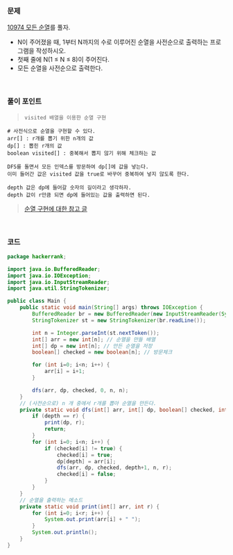 ### 문제
[10974 모든 순열](https://www.acmicpc.net/problem/10974)를 풀자. <br>
+ N이 주어졌을 때, 1부터 N까지의 수로 이루어진 순열을 사전순으로 출력하는 프로그램을 작성하시오.
+ 첫째 줄에 N(1 ≤ N ≤ 8)이 주어진다.
+ 모든 순열을 사전순으로 출력한다.

<br>

### 풀이 포인트
> `visited 배열을 이용한 순열 구현`
```
# 사전식으로 순열을 구현할 수 있다.
arr[] : r개를 뽑기 위한 n개의 값
dp[] : 뽑힌 r개의 값
boolean visited[] : 중복해서 뽑지 않기 위해 체크하는 값

DFS를 돌면서 모든 인덱스를 방문하여 dp[]에 값을 넣는다.
이미 들어간 값은 visited 값을 true로 바꾸어 중복하여 넣지 않도록 한다.

depth 값은 dp에 들어갈 숫자의 길이라고 생각하자.
depth 값이 r만큼 되면 dp에 들어있는 값을 출력하면 된다.
```
> [순열 구현에 대한 참고 글](https://bcp0109.tistory.com/14) <br>


<br>

### 코드
```java
package hackerrank;

import java.io.BufferedReader;
import java.io.IOException;
import java.io.InputStreamReader;
import java.util.StringTokenizer;

public class Main {
    public static void main(String[] args) throws IOException {
        BufferedReader br = new BufferedReader(new InputStreamReader(System.in));
        StringTokenizer st = new StringTokenizer(br.readLine());

        int n = Integer.parseInt(st.nextToken());
        int[] arr = new int[n]; // 순열을 만들 배열
        int[] dp = new int[n]; // 만든 순열을 저장
        boolean[] checked = new boolean[n]; // 방문체크

        for (int i=0; i<n; i++) {
            arr[i] = i+1;
        }

        dfs(arr, dp, checked, 0, n, n);
    }
    // (사전순으로) n 개 중에서 r개를 뽑아 순열을 만든다.
    private static void dfs(int[] arr, int[] dp, boolean[] checked, int depth, int n, int r) {
        if (depth == r) {
            print(dp, r);
            return;
        }
        for (int i=0; i<n; i++) {
            if (checked[i] != true) {
                checked[i] = true;
                dp[depth] = arr[i];
                dfs(arr, dp, checked, depth+1, n, r);
                checked[i] = false;
            }
        }
    }
    // 순열을 출력하는 메소드
    private static void print(int[] arr, int r) {
        for (int i=0; i<r; i++) {
            System.out.print(arr[i] + " ");
        }
        System.out.println();
    }
}
```
